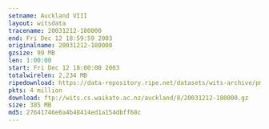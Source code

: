 ```yaml
---
setname: Auckland VIII
layout: witsdata
tracename: 20031212-180000
end: Fri Dec 12 18:59:59 2003
originalname: 20031212-180000
gzsize: 99 MB
len: 1:00:00
start: Fri Dec 12 18:00:00 2003
totalwirelen: 2,234 MB
ripedownload: https://data-repository.ripe.net/datasets/wits-archive/pma/long/auck/8//20031212-180000.gz
pkts: 4 million
download: ftp://wits.cs.waikato.ac.nz/auckland/8/20031212-180000.gz
size: 385 MB
md5: 27641746e6a4b48414ed1a154dbff68c
---
```

